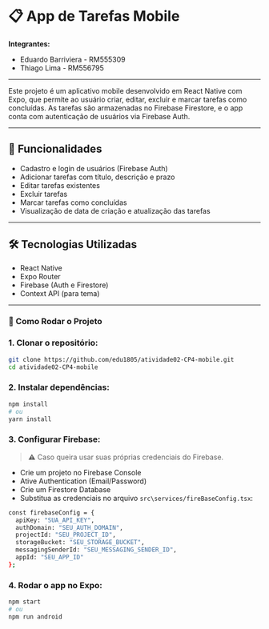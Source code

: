 # 📋 App de Tarefas Mobile

**Integrantes:**  
- Eduardo Barriviera - RM555309  
- Thiago Lima - RM556795
---

Este projeto é um aplicativo mobile desenvolvido em React Native com Expo, que permite ao usuário criar, editar, excluir e marcar tarefas como concluídas. As tarefas são armazenadas no Firebase Firestore, e o app conta com autenticação de usuários via Firebase Auth.

---

## 🔹 Funcionalidades
- Cadastro e login de usuários (Firebase Auth)
- Adicionar tarefas com título, descrição e prazo
- Editar tarefas existentes
- Excluir tarefas
- Marcar tarefas como concluídas
- Visualização de data de criação e atualização das tarefas
---
## 🛠 Tecnologias Utilizadas
- React Native
- Expo Router
- Firebase (Auth e Firestore)
- Context API (para tema)
---
### 🚀 Como Rodar o Projeto

### 1. Clonar o repositório:
```bash
git clone https://github.com/edu1805/atividade02-CP4-mobile.git
cd atividade02-CP4-mobile
```
### 2. Instalar dependências:
```bash
npm install
# ou
yarn install
```
### 3. Configurar Firebase:
> ⚠️ Caso queira usar suas próprias credenciais do Firebase.

- Crie um projeto no Firebase Console
- Ative Authentication (Email/Password)
- Crie um Firestore Database
- Substitua as credenciais no arquivo `src\services/fireBaseConfig.tsx`:
```bash
const firebaseConfig = {
  apiKey: "SUA_API_KEY",
  authDomain: "SEU_AUTH_DOMAIN",
  projectId: "SEU_PROJECT_ID",
  storageBucket: "SEU_STORAGE_BUCKET",
  messagingSenderId: "SEU_MESSAGING_SENDER_ID",
  appId: "SEU_APP_ID"
};
```
### 4. Rodar o app no Expo:
```bash
npm start
# ou
npm run android
```
